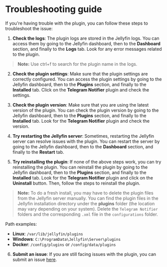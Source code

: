 # Troubleshooting guide

If you're having trouble with the plugin, you can follow these steps to troubleshoot the issue:

1. **Check the logs**: The plugin logs are stored in the Jellyfin logs. You can access them by going to the Jellyfin dashboard, then to the **Dashboard** section, and finally to the **Logs** tab. Look for any error messages related to the plugin.

> **Note:** Use ctrl+f to search for the plugin name in the logs.

2. **Check the plugin settings**: Make sure that the plugin settings are correctly configured. You can access the plugin settings by going to the Jellyfin dashboard, then to the **Plugins** section, and finally to the **Installed** tab. Click on the **Telegram Notifier** plugin and check the settings.

3. **Check the plugin version**: Make sure that you are using the latest version of the plugin. You can check the plugin version by going to the Jellyfin dashboard, then to the **Plugins** section, and finally to the **Installed** tab. Look for the **Telegram Notifier** plugin and check the version.

4. **Try restarting the Jellyfin server**: Sometimes, restarting the Jellyfin server can resolve issues with the plugin. You can restart the server by going to the Jellyfin dashboard, then to the **Dashboard** section, and finally to the **Restart** tab.

5. **Try reinstalling the plugin**: If none of the above steps work, you can try reinstalling the plugin. You can reinstall the plugin by going to the Jellyfin dashboard, then to the **Plugins** section, and finally to the **Installed** tab. Look for the **Telegram Notifier** plugin and click on the **Uninstall** button. Then, follow the steps to reinstall the plugin.

> **Note:** To do a fresh install, you may have to delete the plugin files from the Jellyfin server manually. You can find the plugin files in the Jellyfin installation directory under the **plugins** folder (the location may vary depending on your system). Delete the `Telegram Notifier` folders and the corresponding `.xml` file in the `configurations` folder.

Path examples:

- **Linux**: ```/var/lib/jellyfin/plugins```
- **Windows**: ```C:\ProgramData\Jellyfin\Server\plugins```
- **Docker**: ```/config/plugins``` or ```/config/data/plugins```

6. **Submit an issue**: If you are still facing issues with the plugin, you can submit an issue [here](https://github.com/RomainPierre7/jellyfin-plugin-TelegramNotifier/issues).